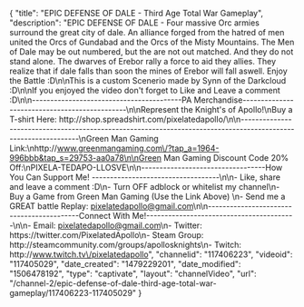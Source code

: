 {
    "title": "EPIC DEFENSE OF DALE - Third Age Total War Gameplay",
    "description": "EPIC DEFENSE OF DALE - Four massive Orc armies surround the great city of dale.  An alliance forged from the hatred of men united the Orcs of Gundabad and the Orcs of the Misty Mountains.  The Men of Dale may be out numbered, but the are not out matched.  And they do not stand alone.  The dwarves of Erebor rally a force to aid they allies.  They realize that if dale falls than soon the mines of Erebor will fall aswell.  Enjoy the Battle :D\n\nThis is a custom Scenerio made by Synn of the Darkcloud :D\n\nIf you enjoyed the video don't forget to Like and Leave a comment :D\n\n-----------------------------------------PA Merchandise----------------------------------------------\n\nRepresent the Knight's of Apollo!\nBuy a T-shirt Here: http:\/\/shop.spreadshirt.com\/pixelatedapollo\/\n\n---------------------------------------------------------------------------------------------------------------\nGreen Man Gaming Link:\nhttp:\/\/www.greenmangaming.com\/?tap_a=1964-996bbb&tap_s=29753-aa0a78\n\nGreen Man Gaming Discount Code 20% Off:\nPIXELA-TEDAPO-LLOSVE\n\n----------------------------------How You Can Support Me! -----------------------------------\n\n- Like, share and leave a comment :D\n- Turn OFF adblock or whitelist my channel\n- Buy a Game from Green Man Gaming (Use the Link Above) \n- Send me a GREAT battle Replay: pixelatedapollo@gmail.com\n\n------------------------------------------Connect With Me!-----------------------------------------\n\n- Email: pixelatedapollo@gmail.com\n- Twitter: https:\/\/twitter.com\/PixelatedApollo\n- Steam Group:  http:\/\/steamcommunity.com\/groups\/apollosknights\n- Twitch: http:\/\/www.twitch.tv\/pixelatedapollo",
    "channelid": "117406223",
    "videoid": "117405029",
    "date_created": "1479229201",
    "date_modified": "1506478192",
    "type": "captivate",
    "layout": "channelVideo",
    "url": "\/channel-2\/epic-defense-of-dale-third-age-total-war-gameplay\/117406223-117405029"
}